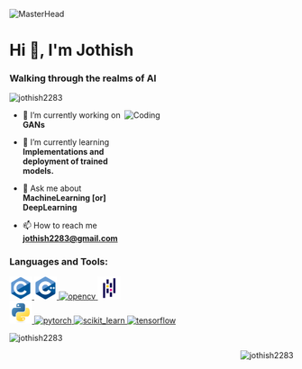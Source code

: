 ![MasterHead](https://camo.githubusercontent.com/c1dcb74cc1c1835b1d716f5051499a2814c683c806b15f04b0eba492863703e9/68747470733a2f2f63646e2e6472696262626c652e636f6d2f75736572732f3733303730332f73637265656e73686f74732f363538313234332f6176656e746f2e676966)

<h1 align="left">Hi 👋, I'm Jothish</h1>
<h3 align="left">Walking through the realms of AI</h3>

<p align="left"> <img src="https://komarev.com/ghpvc/?username=jothish2283&label=Profile%20views&color=0e75b6&style=flat" alt="jothish2283" /> </p>

<img align="right" alt="Coding" width="300" height="300" src="https://trabeya.com/wp-content/uploads/2020/09/fin-brain2-1.gif">

- 🔭 I’m currently working on **GANs**

- 🌱 I’m currently learning **Implementations and deployment of trained models.**

- 💬 Ask me about **MachineLearning [or] DeepLearning**

- 📫 How to reach me **jothish2283@gmail.com**

<p align="left"></p>

<h3 align="left">Languages and Tools:</h3>
<p align="left"> <a href="https://www.cprogramming.com/" target="_blank" rel="noreferrer"> <img src="https://raw.githubusercontent.com/devicons/devicon/master/icons/c/c-original.svg" alt="c" width="40" height="40"/> </a> <a href="https://www.w3schools.com/cpp/" target="_blank" rel="noreferrer"> <img src="https://raw.githubusercontent.com/devicons/devicon/master/icons/cplusplus/cplusplus-original.svg" alt="cplusplus" width="40" height="40"/> </a> <a href="https://opencv.org/" target="_blank" rel="noreferrer"> <img src="https://www.vectorlogo.zone/logos/opencv/opencv-icon.svg" alt="opencv" width="40" height="40"/> </a> <a href="https://pandas.pydata.org/" target="_blank" rel="noreferrer"> <img src="https://raw.githubusercontent.com/devicons/devicon/2ae2a900d2f041da66e950e4d48052658d850630/icons/pandas/pandas-original.svg" alt="pandas" width="40" height="40"/> </a> <a href="https://www.python.org" target="_blank" rel="noreferrer"> <img src="https://raw.githubusercontent.com/devicons/devicon/master/icons/python/python-original.svg" alt="python" width="40" height="40"/> </a> <a href="https://pytorch.org/" target="_blank" rel="noreferrer"> <img src="https://www.vectorlogo.zone/logos/pytorch/pytorch-icon.svg" alt="pytorch" width="40" height="40"/> </a> <a href="https://scikit-learn.org/" target="_blank" rel="noreferrer"> <img src="https://upload.wikimedia.org/wikipedia/commons/0/05/Scikit_learn_logo_small.svg" alt="scikit_learn" width="40" height="40"/> </a> <a href="https://www.tensorflow.org" target="_blank" rel="noreferrer"> <img src="https://www.vectorlogo.zone/logos/tensorflow/tensorflow-icon.svg" alt="tensorflow" width="40" height="40"/> </a> </p>
<p>&nbsp;<img align="left" src="https://github-readme-stats.vercel.app/api?username=jothish2283&show_icons=true&locale=en" alt="jothish2283" /></p>
<p><img align="right" src="https://github-readme-stats.vercel.app/api/top-langs?username=jothish2283&show_icons=true&locale=en&layout=compact" alt="jothish2283" /></p>
